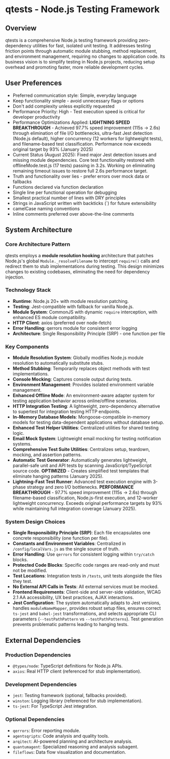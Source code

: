 # qtests - Node.js Testing Framework

## Overview
qtests is a comprehensive Node.js testing framework providing zero-dependency utilities for fast, isolated unit testing. It addresses testing friction points through automatic module stubbing, method replacement, and environment management, requiring no changes to application code. Its business vision is to simplify testing in Node.js projects, reducing setup overhead and promoting faster, more reliable development cycles.

## User Preferences
- Preferred communication style: Simple, everyday language
- Keep functionality simple - avoid unnecessary flags or options
- Don't add complexity unless explicitly requested
- Performance Priority: High - Test execution speed is critical for developer productivity  
- Performance Optimizations Applied: **LIGHTNING SPEED BREAKTHROUGH** - Achieved 97.7% speed improvement (115s → 2.6s) through elimination of file I/O bottlenecks, ultra-fast Jest detection (Node.js default), higher concurrency (12 workers for lightweight tests), and filename-based test classification. Performance now exceeds original target by 93% (January 2025)
- Current Status (August 2025): Fixed major Jest detection issues and missing module dependencies. Core test functionality restored with offlineMode.test.js (17 tests) passing in 3.2s. Working on eliminating remaining timeout issues to restore full 2.6s performance target.
- Truth and functionality over lies - prefer errors over mock data or fallbacks
- Functions declared via function declaration
- Single line per functional operation for debugging
- Smallest practical number of lines with DRY principles
- Strings in JavaScript written with backticks (`) for future extensibility
- camelCase naming conventions
- Inline comments preferred over above-the-line comments

## System Architecture

### Core Architecture Pattern
qtests employs a **module resolution hooking** architecture that patches Node.js's global `Module._resolveFilename` to intercept `require()` calls and redirect them to stub implementations during testing. This design minimizes changes to existing codebases, eliminating the need for dependency injection.

### Technology Stack
- **Runtime**: Node.js 20+ with module resolution patching.
- **Testing**: Jest-compatible with fallback for vanilla Node.js.
- **Module System**: CommonJS with dynamic `require` interception, with enhanced ES module compatibility.
- **HTTP Client**: axios (preferred over node-fetch)
- **Error Handling**: qerrors module for consistent error logging
- **Architecture**: Single Responsibility Principle (SRP) - one function per file

### Key Components
- **Module Resolution System**: Globally modifies Node.js module resolution to automatically substitute stubs.
- **Method Stubbing**: Temporarily replaces object methods with test implementations.
- **Console Mocking**: Captures console output during tests.
- **Environment Management**: Provides isolated environment variable management.
- **Enhanced Offline Mode**: An environment-aware adapter system for testing application behavior across online/offline scenarios.
- **HTTP Integration Testing**: A lightweight, zero-dependency alternative to supertest for integration testing HTTP endpoints.
- **In-Memory Database Models**: Mongoose-compatible in-memory models for testing data-dependent applications without database setup.
- **Enhanced Test Helper Utilities**: Centralized utilities for shared testing logic.
- **Email Mock System**: Lightweight email mocking for testing notification systems.
- **Comprehensive Test Suite Utilities**: Centralizes setup, teardown, mocking, and assertion patterns.
- **Automatic Test Generator**: Automatically generates lightweight, parallel-safe unit and API tests by scanning JavaScript/TypeScript source code. **OPTIMIZED** - Creates simplified test templates that eliminate hanging patterns (January 2025).
- **Lightning-Fast Test Runner**: Advanced test execution engine with 3-phase strategy and zero I/O bottlenecks. **PERFORMANCE BREAKTHROUGH** - 97.7% speed improvement (115s → 2.6s) through filename-based classification, Node.js-first execution, and 12-worker lightweight concurrency. Exceeds original performance targets by 93% while maintaining full integration coverage (January 2025).

### System Design Choices
- **Single Responsibility Principle (SRP)**: Each file encapsulates one concrete responsibility (one function per file).
- **Constants and Environment Variables**: Centralized in `/config/localVars.js` as the single source of truth.
- **Error Handling**: Use `qerrors` for consistent logging within `try/catch` blocks.
- **Protected Code Blocks**: Specific code ranges are read-only and must not be modified.
- **Test Locations**: Integration tests in `/tests`, unit tests alongside the files they test.
- **No External API Calls in Tests**: All external services must be mocked.
- **Frontend Requirements**: Client-side and server-side validation, WCAG 2.1 AA accessibility, UX best practices, AJAX interactions.
- **Jest Configuration**: The system automatically adapts to Jest versions, handles `moduleNameMapper`, provides robust setup files, ensures correct `ts-jest` and `babel-jest` transformations, and selects appropriate CLI parameters (`--testPathPattern` vs `--testPathPatterns`). Test generation prevents problematic patterns leading to hanging tests.

## External Dependencies

### Production Dependencies
- `@types/node`: TypeScript definitions for Node.js APIs.
- `axios`: Real HTTP client (referenced for stub implementation).

### Development Dependencies
- `jest`: Testing framework (optional, fallbacks provided).
- `winston`: Logging library (referenced for stub implementation).
- `ts-jest`: For TypeScript Jest integration.

### Optional Dependencies
- `qerrors`: Error reporting module.
- `agentsqripts`: Code analysis and quality tools.
- `arqitect`: AI-powered planning and architecture analysis.
- `quantumagent`: Specialized reasoning and analysis subagent.
- `fileflows`: Data flow visualization and documentation.